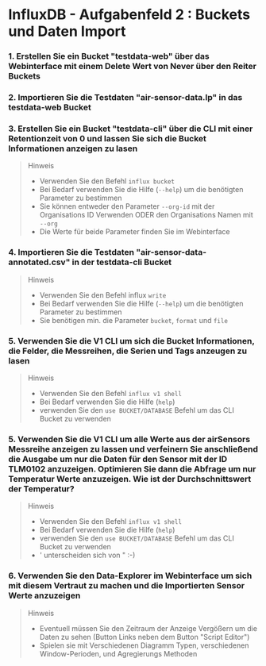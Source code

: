 # InfluxDB - Aufgabenfeld 2 : Buckets und Daten Import

### 1. Erstellen Sie ein Bucket **"testdata-web"** über das Webinterface mit einem Delete Wert von Never über den Reiter **Buckets**

### 2. Importieren Sie die Testdaten **"air-sensor-data.lp"** in das testdata-web Bucket

### 3. Erstellen Sie ein Bucket **"testdata-cli"** über die CLI mit einer Retentionzeit von 0 und lassen Sie sich die Bucket Informationen anzeigen zu lasen
> Hinweis
>
> - Verwenden Sie den Befehl ``influx bucket``
> - Bei Bedarf verwenden Sie die Hilfe (``--help``) um die benötigten Parameter zu bestimmen
> - Sie können entweder den Parameter ``--org-id`` mit der Organisations ID Verwenden ODER den Organisations Namen mit ``--org``
> - Die Werte für beide Parameter finden Sie im Webinterface 

### 4. Importieren Sie die Testdaten "air-sensor-data-annotated.csv" in der testdata-cli Bucket
> Hinweis
>
> - Verwenden Sie den Befehl influx ``write``
> - Bei Bedarf verwenden Sie die Hilfe (``--help``) um die benötigten Parameter zu bestimmen
> - Sie benötigen min. die Parameter ``bucket``, ``format`` und ``file``

### 5. Verwenden Sie die V1 CLI um sich die Bucket Informationen, die Felder, die Messreihen, die Serien und Tags anzeugen zu lasen
> Hinweis
>
> - Verwenden Sie den Befehl ``influx v1 shell``
> - Bei Bedarf verwenden Sie die Hilfe (``help``) 
> - verwenden Sie den ``use BUCKET/DATABASE`` Befehl um das CLI Bucket zu verwenden

### 5. Verwenden Sie die V1 CLI um alle Werte aus der airSensors Messreihe anzeigen zu lassen und verfeinern Sie anschließend die Ausgabe um nur die Daten für den Sensor mit der ID TLM0102 anzuzeigen. Optimieren Sie dann die Abfrage um nur Temperatur Werte anzuzeigen. Wie ist der Durchschnittswert der Temperatur?
> Hinweis
>
> - Verwenden Sie den Befehl ``influx v1 shell``
> - Bei Bedarf verwenden Sie die Hilfe (``help``) 
> - verwenden Sie den ``use BUCKET/DATABASE`` Befehl um das CLI Bucket zu verwenden
> - ' unterscheiden sich von " :-)

### 6. Verwenden Sie den **Data-Explorer** im Webinterface um sich mit diesem Vertraut zu machen und die Importierten Sensor Werte anzuzeigen
> Hinweis
>
>- Eventuell müssen Sie den Zeitraum der Anzeige Vergößern um die Daten zu sehen (Button Links neben dem Button "Script Editor")
>- Spielen sie mit Verschiedenen Diagramm Typen, verschiedenen Window-Perioden, und Agregierungs Methoden


